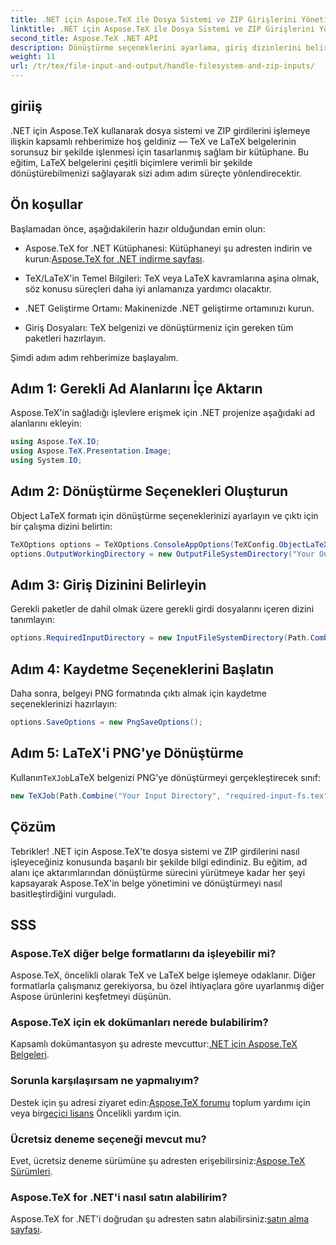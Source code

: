 ```yaml
---
title: .NET için Aspose.TeX ile Dosya Sistemi ve ZIP Girişlerini Yönetin
linktitle: .NET için Aspose.TeX ile Dosya Sistemi ve ZIP Girişlerini Yönetin
second_title: Aspose.TeX .NET API
description: Dönüştürme seçeneklerini ayarlama, giriş dizinlerini belirleme ve dönüştürmeleri yürütme dahil olmak üzere kolay izlenebilir adımlarla LaTeX belgelerini çeşitli biçimlere etkili bir şekilde dönüştürmeyi öğrenin.
weight: 11
url: /tr/tex/file-input-and-output/handle-filesystem-and-zip-inputs/
---
```

## giriiş

.NET için Aspose.TeX kullanarak dosya sistemi ve ZIP girdilerini işlemeye ilişkin kapsamlı rehberimize hoş geldiniz — TeX ve LaTeX belgelerinin sorunsuz bir şekilde işlenmesi için tasarlanmış sağlam bir kütüphane. Bu eğitim, LaTeX belgelerini çeşitli biçimlere verimli bir şekilde dönüştürebilmenizi sağlayarak sizi adım adım süreçte yönlendirecektir.

## Ön koşullar

Başlamadan önce, aşağıdakilerin hazır olduğundan emin olun:

-  Aspose.TeX for .NET Kütüphanesi: Kütüphaneyi şu adresten indirin ve kurun:[Aspose.TeX for .NET indirme sayfası](https://releases.aspose.com/tex/net/).
  
- TeX/LaTeX'in Temel Bilgileri: TeX veya LaTeX kavramlarına aşina olmak, söz konusu süreçleri daha iyi anlamanıza yardımcı olacaktır.

- .NET Geliştirme Ortamı: Makinenizde .NET geliştirme ortamınızı kurun.

- Giriş Dosyaları: TeX belgenizi ve dönüştürmeniz için gereken tüm paketleri hazırlayın.

Şimdi adım adım rehberimize başlayalım.

## Adım 1: Gerekli Ad Alanlarını İçe Aktarın

Aspose.TeX'in sağladığı işlevlere erişmek için .NET projenize aşağıdaki ad alanlarını ekleyin:

```csharp
using Aspose.TeX.IO;
using Aspose.TeX.Presentation.Image;
using System.IO;
```

## Adım 2: Dönüştürme Seçenekleri Oluşturun

Object LaTeX formatı için dönüştürme seçeneklerinizi ayarlayın ve çıktı için bir çalışma dizini belirtin:

```csharp
TeXOptions options = TeXOptions.ConsoleAppOptions(TeXConfig.ObjectLaTeX);
options.OutputWorkingDirectory = new OutputFileSystemDirectory("Your Output Directory");
```

## Adım 3: Giriş Dizinini Belirleyin

Gerekli paketler de dahil olmak üzere gerekli girdi dosyalarını içeren dizini tanımlayın:

```csharp
options.RequiredInputDirectory = new InputFileSystemDirectory(Path.Combine("Your Input Directory", "packages"));
```

## Adım 4: Kaydetme Seçeneklerini Başlatın

Daha sonra, belgeyi PNG formatında çıktı almak için kaydetme seçeneklerinizi hazırlayın:

```csharp
options.SaveOptions = new PngSaveOptions();
```

## Adım 5: LaTeX'i PNG'ye Dönüştürme

 Kullanın`TeXJob`LaTeX belgenizi PNG'ye dönüştürmeyi gerçekleştirecek sınıf:

```csharp
new TeXJob(Path.Combine("Your Input Directory", "required-input-fs.tex"), new ImageDevice(), options).Run();
```

## Çözüm

Tebrikler! .NET için Aspose.TeX'te dosya sistemi ve ZIP girdilerini nasıl işleyeceğiniz konusunda başarılı bir şekilde bilgi edindiniz. Bu eğitim, ad alanı içe aktarımlarından dönüştürme sürecini yürütmeye kadar her şeyi kapsayarak Aspose.TeX'in belge yönetimini ve dönüştürmeyi nasıl basitleştirdiğini vurguladı.

## SSS

### Aspose.TeX diğer belge formatlarını da işleyebilir mi?

Aspose.TeX, öncelikli olarak TeX ve LaTeX belge işlemeye odaklanır. Diğer formatlarla çalışmanız gerekiyorsa, bu özel ihtiyaçlara göre uyarlanmış diğer Aspose ürünlerini keşfetmeyi düşünün.

### Aspose.TeX için ek dokümanları nerede bulabilirim?

 Kapsamlı dokümantasyon şu adreste mevcuttur:[.NET için Aspose.TeX Belgeleri](https://reference.aspose.com/tex/net/).

### Sorunla karşılaşırsam ne yapmalıyım?

 Destek için şu adresi ziyaret edin:[Aspose.TeX forumu](https://forum.aspose.com/c/tex/47) toplum yardımı için veya bir[geçici lisans](https://purchase.conholdate.com/temporary-license/) Öncelikli yardım için.

### Ücretsiz deneme seçeneği mevcut mu?

 Evet, ücretsiz deneme sürümüne şu adresten erişebilirsiniz:[Aspose.TeX Sürümleri](https://releases.aspose.com/).

### Aspose.TeX for .NET'i nasıl satın alabilirim?

Aspose.TeX for .NET'i doğrudan şu adresten satın alabilirsiniz:[satın alma sayfası](https://purchase.conholdate.com/buy).
